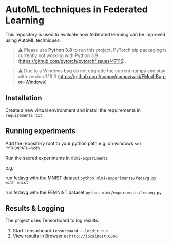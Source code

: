 # AutoML techniques in Federated Learning

This repository is used to evaluate how federated learning can be improved using AutoML techniques.

> :warning: Please use **Python 3.8** to run this project, PyTorch pip packaging is currently not working with Python 3.9 (https://github.com/pytorch/pytorch/issues/47116).

> :warning: Due to a Windows bug do not upgrade the current numpy and stay with version 1.19.3 (https://github.com/numpy/numpy/wiki/FMod-Bug-on-Windows)

## Installation

Create a new virtual environment and install the requirements in `requirements.txt`

## Running experiments

Add the repository root to your python path e.g. on windows `set PYTHONPATH=%cd%`

Run the sacred experiments in ``mlmi/experiments``

e.g.

run fedavg with the MNIST dataset
``python mlmi/experiments/fedavg.py with mnist``

run fedavg with the FEMNIST dataset
``python mlmi/experiments/fedavg.py``

## Results & Logging

The project uses Tensorboard to log results. 

1. Start Tensorboard ``tensorboard --logdir run``
2. View results in Browser at ``http://localhost:6006``